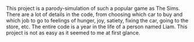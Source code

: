 
This project is a parody-simulation of such a popular game as The Sims. There are a lot of details in the code, from choosing which car to buy and which job to go to feelings of hunger, joy, satiety, fixing the car, going to the store, etc. The entire code is a year in the life of a person named Liam. This project is not as easy as it seemed to me at first glance.
